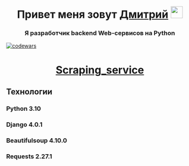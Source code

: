 <h1 align="center">Привет меня зовут <a href="https://hh.ru/resume/599c836eff09c7095b0039ed1f38346362486d" target="_blank">Дмитрий</a> 
<img src="https://github.com/blackcater/blackcater/raw/main/images/Hi.gif" height="32"/></h1>
<h3 align="center">Я разработчик backend Web-сервисов на Python</h3> 

[![codewars](https://www.codewars.com/users/Dmitrii%20Krivov/badges/large)](https://www.codewars.com/users/Dmitrii%20Krivov)

<h1 align="center"><a href="https://job-in-it.herokuapp.com/" target="_blank">Scraping_service</a> 
  <h2>Технологии</h2>
  <h3>Python 3.10</h3>
  <h3>Django 4.0.1</h3>
  <h3>Beautifulsoup 4.10.0</h3>
  <h3>Requests 2.27.1</h3>
